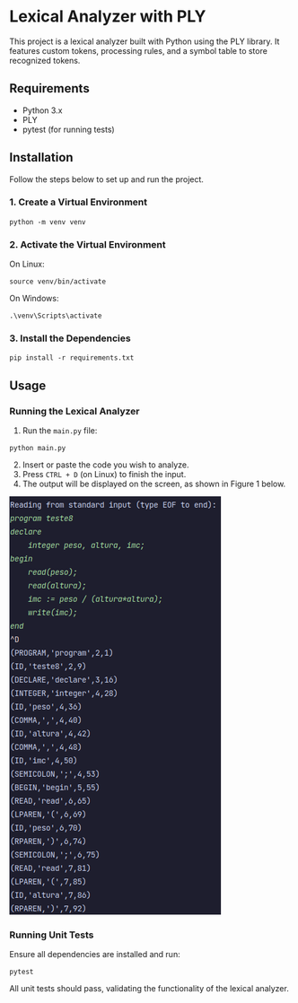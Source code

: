 # Lexical Analyzer with PLY

This project is a lexical analyzer built with Python using the PLY library. It features custom tokens, processing rules, and a symbol table to store recognized tokens.

## Requirements

- Python 3.x
- PLY
- pytest (for running tests)

## Installation

Follow the steps below to set up and run the project.

### 1. Create a Virtual Environment

```shell
python -m venv venv
```

### 2. Activate the Virtual Environment

On Linux:

```shell
source venv/bin/activate
```

On Windows:

```shell
.\venv\Scripts\activate
```

### 3. Install the Dependencies

```shell
pip install -r requirements.txt
```

## Usage

### Running the Lexical Analyzer

1. Run the `main.py` file:

```shell
python main.py
```

2. Insert or paste the code you wish to analyze.
3. Press `CTRL + D` (on Linux) to finish the input.
4. The output will be displayed on the screen, as shown in Figure 1 below.

![Figure 1](./imgs/terminal_run.png)

### Running Unit Tests

Ensure all dependencies are installed and run:

```shell
pytest
```

All unit tests should pass, validating the functionality of the lexical analyzer.